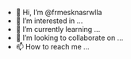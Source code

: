 - 👋 Hi, I’m @frmesknasrwlla
- 👀 I’m interested in ...
- 🌱 I’m currently learning ...
- 💞️ I’m looking to collaborate on ...
- 📫 How to reach me ...

<!---
frmesknasrwlla/frmesknasrwlla is a ✨ special ✨ repository because its `README.md` (this file) appears on your GitHub profile.
You can click the Preview link to take a look at your changes.
--->
